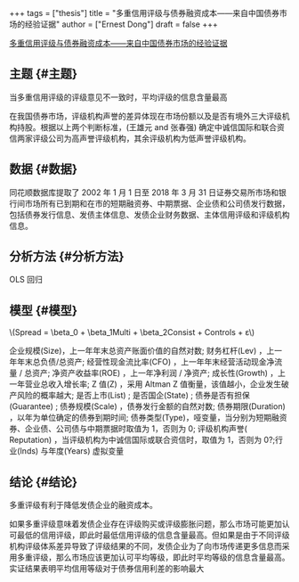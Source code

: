 +++
tags = ["thesis"]
title = "多重信用评级与债券融资成本——来自中国债券市场的经验证据"
author = ["Ernest Dong"]
draft = false
+++

[多重信用评级与债券融资成本——来自中国债券市场的经验证据](/ox-hugo/多重信用评级与债券融资成本——来自中国债券市场的经验证据_陈关亭.pdf)


## 主题 {#主题}

当多重信用评级的评级意见不一致时，平均评级的信息含量最高

在我国债券市场，评级机构声誉的差异体现在市场份额以及是否有境外三大评级机构持股。根据以上两个判断标准，(王雄元 and 张春强) 确定中诚信国际和联合资信两家评级公司为高声誉评级机构，其余评级机构为低声誉评级机构。


## 数据 {#数据}

同花顺数据库提取了 2002 年 1 月 1 日至 2018 年 3 月 31 日证券交易所市场和银行间市场所有已到期和在市的短期融资券、中期票据、企业债和公司债发行数据，包括债券发行信息、发债主体信息、发债企业财务数据、主体信用评级和评级机构信息。


## 分析方法 {#分析方法}

OLS 回归


## 模型 {#模型}

\\(Spread = \beta\_0 + \beta\_1Multi + \beta\_2Consist + Controls + ε\\)

企业规模(Size)，上一年年末总资产账面价值的自然对数; 财务杠杆(Lev) ，上一年年末总负债/总资产; 经营性现金流比率(CFO) ，上一年年末经营活动现金净流量 / 总资产; 净资产收益率(ROE) ，上一年净利润 / 净资产; 成长性(Growth) ，上一年营业总收入增长率; Z 值(Z) ，采用 Altman Z 值衡量，该值越小，企业发生破产风险的概率越大; 是否上市(List) ; 是否国企(State) ; 债券是否有担保(Guarantee) ; 债券规模(Scale) ，债券发行金额的自然对数; 债券期限(Duration) ，以年为单位确定的债券到期时间; 债券类型(Type)，哑变量，当分别为短期融资券、企业债、公司债与中期票据时取值为 1，否则为 0; 评级机构声誉( Reputation) ，当评级机构为中诚信国际或联合资信时，取值为 1，否则为 0?;行业(Inds) 与年度(Years) 虚拟变量


## 结论 {#结论}

多重评级有利于降低发债企业的融资成本。

如果多重评级意味着发债企业存在评级购买或评级膨胀问题，那么市场可能更加认可最低的信用评级，即此时最低信用评级的信息含量最高。但如果是由于不同评级机构评级体系差异导致了评级结果的不同，发债企业为了向市场传递更多信息而采用多重评级，那么市场应该更加认可平均等级，即此时平均等级的信息含量最高。实证结果表明平均信用等级对于债券信用利差的影响最大
